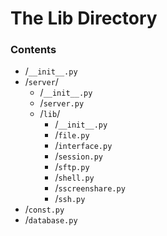 # The Lib Directory

### Contents

- /`__init__.py`
- /`server`/
    - /`__init__.py`
    - /`server.py`
    - /`lib`/
        - /`__init__.py`
        - /`file.py`
        - /`interface.py`
        - /`session.py`
        - /`sftp.py`
        - /`shell.py`
        - /`sscreenshare.py`
        - /`ssh.py`
- /`const.py`
- /`database.py`